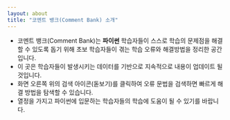 ```yaml
---
layout: about
title: "코멘트 뱅크(Comment Bank) 소개"
---
```


- 코멘트 뱅크(Comment Bank)는 **파이썬** 학습자들이 스스로 학습의 문제점을 해결할 수 있도록 돕기 위해 초보 학습자들이 겪는 학습 오류와 해결방법을 정리한 공간입니다. 
- 이 곳은 학습자들이 발생시키는 데이터를 기반으로 지속적으로 내용이 업데이트 될 것입니다. 
- 화면 오른쪽 위의 검색 아이콘(돋보기)를 클릭하여 오류 문법을 검색하면 빠르게 해결 방법을 탐색할 수 있습니다.
- 열정을 가지고 파이썬에 입문하는 학습자들의 학습에 도움이 될 수 있기를 바랍니다.
